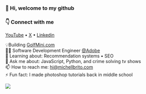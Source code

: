 ### 👋 Hi, welcome to my github

### 👇 Connect with me 
<a href="https://www.youtube.com/@michelldbrito" target="_blank">YouTube</a> • <a href="https://x.com/michelldbrito" target="_blank">X</a> • <a href="https://www.linkedin.com/in/michellbrito/" target="_blank">Linkedin</a>

💡Building <a target="_blank" href="https://golfmini.com">GolfMini.com </a><br />
👩‍💻 Software Development Engineer <a target="_blank" href="https://www.adobe.com/">@Adobe </a><br />
🧠 Learning about: Recommendation systems • SEO <br />
💬 Ask me about: JavaScript, Python, and crime solving tv shows<br />
📫 How to reach me: <a href="mailto:hi@michellbrito.com" target="_blank">hi@michellbrito.com</a><br />
⚡ Fun fact: I made photoshop tutorials back in middle school <br />

![](https://komarev.com/ghpvc/?username=michellbrito&label=PROFILE+VIEWS&style=flat-square&color=yellow)
